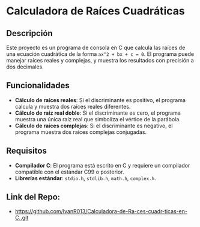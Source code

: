 # Calculadora de Raíces Cuadráticas

## Descripción

Este proyecto es un programa de consola en C que calcula las raíces de una ecuación cuadrática de la forma `ax^2 + bx + c = 0`. El programa puede manejar raíces reales y complejas, y muestra los resultados con precisión a dos decimales.

## Funcionalidades

- **Cálculo de raíces reales**: Si el discriminante es positivo, el programa calcula y muestra dos raíces reales diferentes.
- **Cálculo de raíz real doble**: Si el discriminante es cero, el programa muestra una única raíz real que simboliza el vértice de la parábola.
- **Cálculo de raíces complejas**: Si el discriminante es negativo, el programa muestra dos raíces complejas conjugadas.

## Requisitos

- **Compilador C**: El programa está escrito en C y requiere un compilador compatible con el estándar C99 o posterior.
- **Librerías estándar**: `stdio.h`, `stdlib.h`, `math.h`, `complex.h`.

## Link del Repo:

- https://github.com/IvanR013/Calculadora-de-Ra-ces-cuadr-ticas-en-C..git
